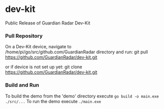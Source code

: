 # dev-kit
Public Release of Guardian Radar Dev-Kit
### Pull Repository
On a Dev-Kit device, navigate to /home/pi/go/src/github.com/GuardianRadar directory and run:
git pull https://github.com/GuardianRadar/dev-kit.git

or if device is not set up yet:
git clone https://github.com/GuardianRadar/dev-kit.git

### Build and Run
To build the demo from the 'demo' directory execute `go build -o main.exe ./src/...`
To run the demo execute `./main.exe`


